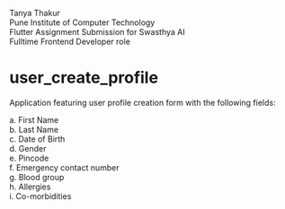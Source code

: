Tanya Thakur<br>
Pune Institute of Computer Technology<br>
Flutter Assignment Submission for Swasthya AI <br>
Fulltime Frontend Developer role<br>

# user_create_profile<br>
Application featuring user profile creation form with the following fields:<br>

a.	First Name <br>
b.	Last Name <br>
c.	Date of Birth <br>
d.	Gender <br>
e.	Pincode <br>
f.	Emergency contact number <br>
g.	Blood group <br>
h.	Allergies <br>
i.	Co-morbidities 


